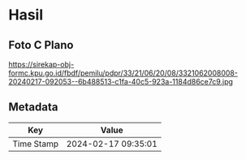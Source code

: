 # Hasil

## Foto C Plano

https://sirekap-obj-formc.kpu.go.id/fbdf/pemilu/pdpr/33/21/06/20/08/3321062008008-20240217-092053--6b488513-c1fa-40c5-923a-1184d86ce7c9.jpg


## Metadata

| Key        | Value               |
| ---------- | ------------------- |
| Time Stamp | 2024-02-17 09:35:01 |



